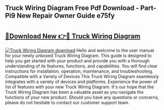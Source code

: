 ## Truck Wiring Diagram Free Pdf Download - Part-Pi9 New Repair Owner Guide e75fy

# <h2><a href="http://dfmtm2h.blite.top/?on=Truck+Wiring+Diagram">🔗Download New 👉🔴 Truck Wiring Diagram</a></h2>

[![Truck Wiring Diagram download](https://i.imgur.com/lujVjoI.png)](http://dfmtm2h.blite.top/?on=Truck+Wiring+Diagram)
Hello and welcome to the user manual for your newly unboxed Truck Wiring Diagram. This guide is designed to help you get started with your product and provide you with a thorough understanding of its features, functions, and capabilities. You will find clear instructions for installation, operation, maintenance, and troubleshooting. Compatible with a Variety of Devices This Truck Wiring Diagram seamlessly integrates with a variety of devices and platforms. Experience the power of list of features with your new Truck Wiring Diagram. It's our hope that the Truck Wiring Diagram has been a valuable asset as you navigate the functions of your new product. Should you have any questions or concerns, please do not hesitate to contact our customer support team.
